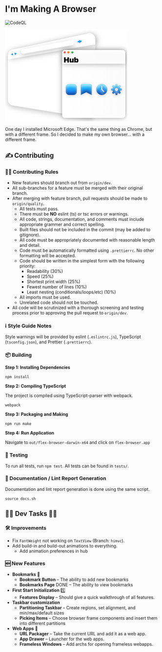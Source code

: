 # I'm Making A Browser

![CodeQL](https://github.com/VirajShah21/FlexBrowser/actions/workflows/codeql-analysis.yml/badge.svg)

![Browser Layers](README/Browser.png)

One day I installed Microsoft Edge. That's the same thing as Chrome, but with a different frame. So I decided to make my own browser... with a different frame.

## ✍️ Contributing

### 👩‍⚖️ Contributing Rules

-   New features should branch out from `origin/dev`.
-   All sub-branches for a feature must be merged with their original branch.
-   After merging with feature branch, pull requests should be made to `origin/quality`.
    -   All tests must pass.
    -   There must be **NO** eslint (ts) or tsc errors or warnings.
    -   All code, strings, documentation, and comments must include appropriate grammer and correct spelling.
    -   Built files should not be included in the commit (may be added to gitignore).
    -   All code must be appropriately documented with reasonable length and detail.
    -   Code must be automatically formatted using `.prettierrc`. No other formatting will be accepted.
    -   Code should be written in the simplest form with the following priority:
        -   Readability (30%)
        -   Speed (25%)
        -   Shortest print width (25%)
        -   Fewest number of lines (10%)
        -   Least nesting (conditionals/loops/etc) (10%)
    -   All imports must be used.
    -   Unrelated code should not be touched.
-   All code will be scrutinized with a thorough screening and testing process prior to approving the pull request to `origin/dev`.

### ℹ Style Guide Notes

Style warnings will be provided by eslint (`.eslintrc.js`), TypeScript (`tsconfig.json`), and Prettier (`.prettierrc`).

### 📦 Building

**Step 1: Installing Dependencies**

```
npm install
```

**Step 2: Compiling TypeScript**

The project is compiled using TypeScript-parser with webpack.

```
webpack
```

**Step 3: Packaging and Making**

```
npm run make
```

**Step 4: Run Application**

Navigate to `out/flex-browser-darwin-x64` and click on `flex-browser.app`

### 🧪 Testing

To run all tests, run `npm test`. All tests can be found in `tests/`.

### 📑 Documentation / Lint Report Generation

Documentation and lint report generation is done using the same script.

```
source docs.sh
```

## 👨‍💻 Dev Tasks 👩‍💻

### 🛠 Improvements

-   Fix `FontWeight` not working on `TextView` (Branch: `himvc`).
-   Add build-in and build-out animations to everything.
    -   Add animation preferences in hub

### 🆕 New Features

-   **Bookmarks** 🔖
    -   **Bookmark Button** – The ability to add new bookmarks
    -   **Bookmarks Page** DONE – The ability to view bookmarks
-   **First Start Initialization** 1️⃣
    -   **Features Display** – Should give a quick walkthrough of all features.
-   **Taskbar customization**
    -   **Partitioning Taskbar** – Create regions, set alignment, and min/max/default sizes
    -   **Picking Items** – Choose browser frame components and insert them into different partitions
-   **Web Apps** 📱
    -   **URL Packager** – Take the current URL and add it as a web app.
    -   **App Drawer** – Launcher for the web apps.
    -   **Frameless Windows** – Add archs for opening frameless webapps.
